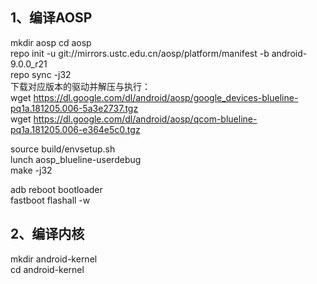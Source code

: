 1、编译AOSP
--------
mkdir aosp
cd aosp    
repo init -u git://mirrors.ustc.edu.cn/aosp/platform/manifest -b android-9.0.0_r21    
repo sync -j32   
下载对应版本的驱动并解压与执行：    
wget https://dl.google.com/dl/android/aosp/google_devices-blueline-pq1a.181205.006-5a3e2737.tgz   
wget https://dl.google.com/dl/android/aosp/qcom-blueline-pq1a.181205.006-e364e5c0.tgz    

source build/envsetup.sh    
lunch aosp_blueline-userdebug    
make -j32   

adb reboot bootloader     
fastboot flashall -w     

2、编译内核
--------
mkdir android-kernel      
cd android-kernel    

